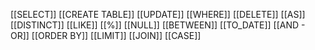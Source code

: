 [[SELECT]]
[[CREATE TABLE]]
[[UPDATE]]
[[WHERE]]
[[DELETE]]
[[AS]]
[[DISTINCT]]
[[LIKE]]
[[%]]
[[NULL]]
[[BETWEEN]]
[[TO_DATE]]
[[AND - OR]]
[[ORDER BY]]
[[LIMIT]]
[[JOIN]]
[[CASE]]

